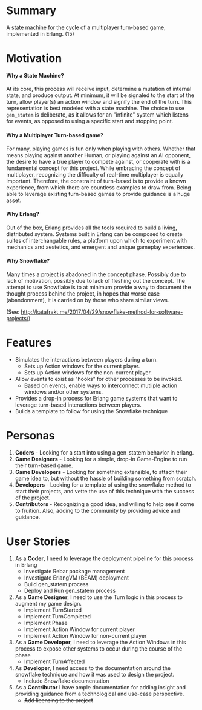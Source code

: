 # Summary
A state machine for the cycle of a multiplayer turn-based game, implemented in Erlang. (15)


# Motivation

#### Why a State Machine?
At its core, this process will receive input, determine a mutation of internal state, and produce output.  At minimum, it will be signaled to the start of the turn, allow player(s) an action window and signify the end of the turn.  This representation is best modeled with a state machine.  The choice to use `gen_statem` is deliberate, as it allows for an "infinite" system which listens for events, as opposed to using a specific start and stopping point.

#### Why a Multiplayer Turn-based game?
For many, playing games is fun only when playing with others.  Whether that means playing against another Human, or playing against an AI opponent, the desire to have a true player to compete against, or cooperate with is a fundamental concept for this project. While embracing the concept of multiplayer, recognizing the difficulty of real-time multiplayer is equally important.  Therefore, the constraint of turn-based is to provide a known experience, from which there are countless examples to draw from.  Being able to leverage existing turn-based games to provide guidance is a huge asset.

#### Why Erlang?
Out of the box, Erlang provides all the tools required to build a living, distributed system.  Systems built in Erlang can be composed to create suites of interchangable rules, a platform upon which to experiment with mechanics and aestetics, and emergent and unique gameplay experiences.

#### Why Snowflake?
Many times a project is abadoned in the concept phase.  Possibly due to lack of motivation, possibly due to lack of fleshing out the concept.  The attempt to use Snowflake is to at minimum provide a way to document the thought process behind the project, in hopes that worse case (abandonment), it is carried on by those who share similar views.

(See: http://katafrakt.me/2017/04/29/snowflake-method-for-software-projects/)


# Features

- Simulates the interactions between players during a turn.
  - Sets up Action windows for the current player.
  - Sets up Action windows for the non-current player.
- Allow events to exist as "hooks" for other processes to be invoked.
  - Based on events, enable ways to interconnect mutliple action windows and/or other systems.
- Provides a drop-in process for Erlang game systems that want to leverage turn-based interactions between players.
- Builds a template to follow for using the Snowflake technique


# Personas

1.  **Coders** - Looking for a start into using a gen_statem behavior in erlang.
2.  **Game Designers** - Looking for a simple, drop-in Game-Engine to run their turn-based game.
3.  **Game Developers** - Looking for something extensible, to attach their game idea to, but without the hassle of building something from scratch.
4.  **Developers** - Looking for a template of using the snowflake method to start their projects, and vette the use of this technique with the success of the project.
5.  **Contributors** - Recognizing a good idea, and willing to help see it come to fruition.  Also, adding to the community by providing advice and guidance.


# User Stories

1.  As a **Coder**, I need to leverage the deployment pipeline for this process in Erlang
    - Investigate Rebar package management
    - Investigate ErlangVM (BEAM) deployment
    - Build gen_statem process
    - Deploy and Run gen_statem process
2.  As a **Game Designer**, I need to use the Turn logic in this process to augment my game design.
    - Implement TurnStarted
    - Implement TurnCompleted
    - Implement Phase
    - Implement Action Window for current player
    - Implement Action Window for non-current player
3.  As a **Game Developer**, I need to leverage the Action Windows in this process to expose other systems to occur during the course of the phase
    - Implement TurnAffected
4.  As **Developer**, I need access to the documentation around the snowflake technique and how it was used to design the project.
    - ~~Include Snowflake documentation~~
5.  As a **Contributor** I have ample documentation for adding insight and providing guidance from a technological and use-case perspective.
    - ~~Add licensing to the project~~
